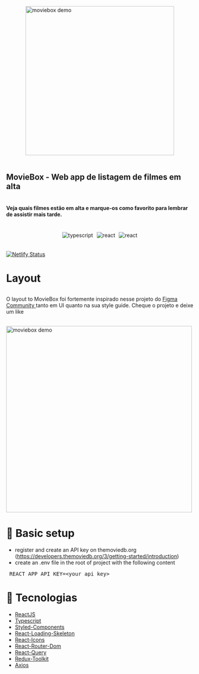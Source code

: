 
<div style="display: flex;flex-direction: column; align-items: center;justify-content: center">
  <img 
    src="https://i.imgur.com/ZEK9enq.png"  
    alt="moviebox demo"
    width="400px"
  />
  <br />
  <h2>
    MovieBox - Web app de listagem de filmes em alta
  </h2>
  <h4>
    Veja quais filmes estão em alta e marque-os como favorito
    para lembrar de assistir mais tarde.
  </h4>
  <div style="display: inline-flex;gap: 10px;margin: 20px 0;">
    <img 
      src="https://img.shields.io/badge/TypeScript-007ACC?style=for-the-badge&logo=typescript&logoColor=white" 
      alt="typescript"
    />
    <img 
      src="https://img.shields.io/badge/React-20232A?style=for-the-badge&logo=react&logoColor=61DAFB" 
      alt="react"
    />
    <img 
      src="https://img.shields.io/badge/Redux-593D88?style=for-the-badge&logo=redux&logoColor=white" 
      alt="react"
    />
  </div>
</div>

[![Netlify Status](https://api.netlify.com/api/v1/badges/0de8de61-30ac-455e-99ce-5cd9d4c30b6a/deploy-status)](https://app.netlify.com/sites/zealous-hamilton-a54e0a/deploys)

<!-- Layout section -->
# Layout  

<p style="margin: 30px 0;">
  O layout to MovieBox foi fortemente inspirado nesse projeto do 
  <a 
  href="https://www.figma.com/community/file/1054327700155381422">Figma Community </a>
  tanto em UI quanto na sua style guide. Cheque o projeto e deixe um like
</p>

<img 
  src="https://i.imgur.com/thNyJ2c.png"  
  alt="moviebox demo"
  width="500px"
/>

# 🚀 Basic setup

- register and create an API key on themoviedb.org (https://developers.themoviedb.org/3/getting-started/introduction)
- create an .env file in the root of project with the following content
<pre> REACT_APP_API_KEY=&ltyour api key&gt </pre>




# 🚀 Tecnologias

- [ReactJS](https://pt-br.reactjs.org/)
- [Typescript](https://www.typescriptlang.org/)
- [Styled-Components](https://styled-components.com/)
- [React-Loading-Skeleton](https://www.npmjs.com/package/react-loading-skeleton)
- [React-Icons](https://react-icons.github.io/react-icons/)
- [React-Router-Dom](https://reactrouter.com/web/guides/quick-start)
- [React-Query](https://react-query.tanstack.com/)
- [Redux-Toolkit](https://redux-toolkit.js.org/introduction/getting-started)
- [Axios](https://axios-http.com/)
